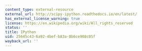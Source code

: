```yaml
---
content_type: external-resource
external_url: http://scipy-ipython.readthedocs.io/en/latest/
has_external_license_warning: true
license: https://en.wikipedia.org/wiki/All_rights_reserved
status: ''
title: IPython
uid: 25645c43-6a92-4bef-b83a-8b6ce908c05f
wayback_url: ''
---
```


